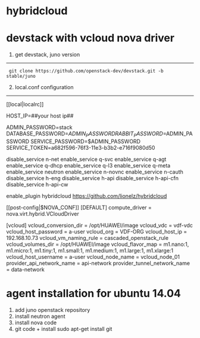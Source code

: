 # hybridcloud

# devstack with vcloud nova driver

1. get devstack, juno version
-----------------------------
     git clone https://github.com/openstack-dev/devstack.git -b stable/juno

2. local.conf configuration
---------------------------

[[local|localrc]]

HOST_IP=##your host ip##

ADMIN_PASSWORD=stack
DATABASE_PASSWORD=$ADMIN_PASSWORD
RABBIT_PASSWORD=$ADMIN_PASSWORD
SERVICE_PASSWORD=$ADMIN_PASSWORD
SERVICE_TOKEN=a682f596-76f3-11e3-b3b2-e716f9080d50

disable_service n-net
enable_service q-svc
enable_service q-agt
enable_service q-dhcp
enable_service q-l3
enable_service q-meta
enable_service neutron
enable_service n-novnc
enable_service n-cauth
disable_service h-eng
disable_service h-api
disable_service h-api-cfn
disable_service h-api-cw

enable_plugin hybridcloud https://github.com/lionelz/hybridcloud


[[post-config|$NOVA_CONF]]
[DEFAULT]
compute_driver = nova.virt.hybrid.VCloudDriver

[vcloud]
vcloud_conversion_dir = /opt/HUAWEI/image
vcloud_vdc = vdf-vdc
vcloud_host_password = a-user
vcloud_org = VDF-ORG
vcloud_host_ip = 192.168.10.73
vcloud_vm_naming_rule = cascaded_openstack_rule
vcloud_volumes_dir = /opt/HUAWEI/image
vcloud_flavor_map =  m1.nano:1, m1.micro:1, m1.tiny:1, m1.small:1, m1.medium:1, m1.large:1, m1.xlarge:1
vcloud_host_username = a-user
vcloud_node_name = vcloud_node_01
provider_api_network_name = api-network
provider_tunnel_network_name = data-network


# agent installation for ubuntu 14.04
1. add juno openstack repository
2. install neutron agent
3. install nova code
4. git code + install
    sudo apt-get install git

